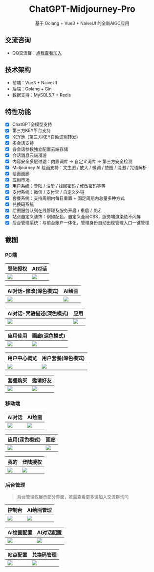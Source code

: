 <div align="center">

<h1 align="center">ChatGPT-Midjourney-Pro</h1>

基于 Golang + Vue3 + NaiveUI 的全新AIGC应用

</div>

## 交流咨询
- QQ交流群：[点我查看加入](https://github.com/Licoy/ChatGPT-Midjourney-Pro/issues/1)

## 技术架构
- 前端：Vue3 + NaiveUI
- 后端：Golang + Gin
- 数据支持：MySQL5.7 + Redis

## 特性功能
- [x] ChatGPT全模型支持
- [x] 第三方KEY平台支持
- [x] KEY池（第三方KEY自动识别转发）
- [x] 多会话支持
- [x] 各会话参数独立配置云端存储
- [x] 会话消息云端漫游
- [x] 内容安全多层过滤：内置词库 -> 自定义词库 -> 第三方安全检测
- [x] Midjourney AI 绘画支持：文生图 / 放大 / 微调 / 垫图 / 混图 / 咒语解析
- [x] 绘画画廊
- [x] 应用市场
- [x] 用户系统：登陆 / 注册 / 找回密码 / 修改密码等等
- [x] 支付系统：微信 / 支付宝 / 自定义外链
- [x] 套餐系统：支持周期内每日重置 + 固定周期内总量多种方式
- [x] 兑换码系统
- [x] 绘图服务队列在线管理及服务开启 / 重启 / 关闭
- [x] 站点自定义装饰：例如配色，自定义全局CSS，服务端渲染绝不闪屏
- [x] 后台管理系统：与前台账户一体化，管理身份自动出现管理入口一键管理

## 截图
### PC端
|  登陆授权   | AI对话  |
|  ----  | ----  |
| ![](./images/pc-13.png)  | ![](./images/pc-1.png) |

|  AI对话-修改(深色模式)   | AI绘画  |
|  ----  | ----  |
| ![](./images/pc-2.png)  | ![](./images/pc-4.png) |

|  AI对话-咒语描述(深色模式)   | 应用  |
|  ----  | ----  |
| ![](./images/pc-5.png)  | ![](./images/pc-6.png) |

|  应用使用   | 画廊(深色模式)  |
|  ----  | ----  |
| ![](./images/pc-7.png)  | ![](./images/pc-8.png) |

|  用户中心概览   | 用户套餐(深色模式)  |
|  ----  | ----  |
| ![](./images/pc-9.png)  | ![](./images/pc-10.png) |

|  套餐购买   | 邀请好友  |
|  ----  | ----  |
| ![](./images/pc-11.png)  | ![](./images/pc-12.png) |

### 移动端
|  AI对话   | AI绘画  |
|  ----  | ----  |
| ![](./images/m-1.png)  | ![](./images/m-2.png) |

|  应用(深色模式)   | 画廊  |
|  ----  | ----  |
| ![](./images/m-3.png)  | ![](./images/m-4.png) |

|  我的   | 登陆授权  |
|  ----  | ----  |
| ![](./images/m-5.png)  | ![](./images/m-6.png) |

### 后台管理
> 后台管理仅展示部分界面，若需查看更多请加入交流群询问 

|  控制台   | AI绘画管理  |
|  ----  | ----  |
| ![](./images/c-1.png)  | ![](./images/c-2.png) |

|  AI绘画配置   | AI对话配置  |
|  ----  | ----  |
| ![](./images/c-3.png)  | ![](./images/c-4.png) |

|  站点配置   | 兑换码管理  |
|  ----  | ----  |
| ![](./images/c-5.png)  | ![](./images/c-6.png) |